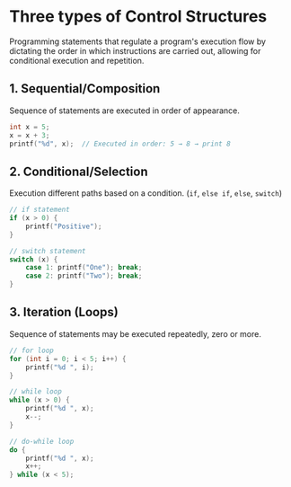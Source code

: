 # Three types of Control Structures 

Programming statements that regulate a program's execution flow by dictating the order in which instructions are carried out, allowing for conditional execution and repetition.

## 1. Sequential/Composition

Sequence of statements are executed in order of appearance.

```c
int x = 5;
x = x + 3;
printf("%d", x);  // Executed in order: 5 → 8 → print 8

```
## 2. Conditional/Selection

Execution different paths based on a condition. (`if`, `else if`, `else`, `switch`)

```c
// if statement
if (x > 0) {
    printf("Positive");
}

// switch statement
switch (x) {
    case 1: printf("One"); break;
    case 2: printf("Two"); break;
}
```
## 3. Iteration (Loops)

Sequence of statements may be executed repeatedly, zero or more.

```c
// for loop
for (int i = 0; i < 5; i++) {
    printf("%d ", i);
}

// while loop
while (x > 0) {
    printf("%d ", x);
    x--;
}

// do-while loop
do {
    printf("%d ", x);
    x++;
} while (x < 5);

```





